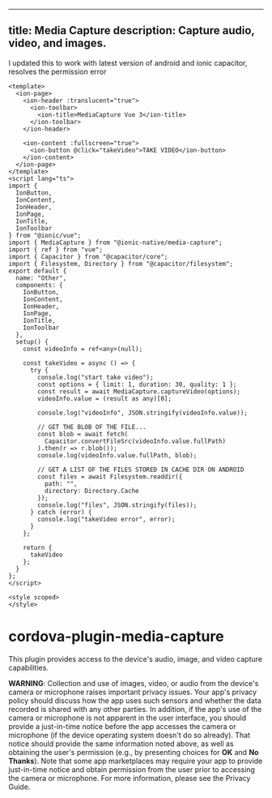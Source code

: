 
---
title: Media Capture
description: Capture audio, video, and images.
---
<!--
# license: Licensed to the Apache Software Foundation (ASF) under one
#         or more contributor license agreements.  See the NOTICE file
#         distributed with this work for additional information
#         regarding copyright ownership.  The ASF licenses this file
#         to you under the Apache License, Version 2.0 (the
#         "License"); you may not use this file except in compliance
#         with the License.  You may obtain a copy of the License at
#
#           http://www.apache.org/licenses/LICENSE-2.0
#
#         Unless required by applicable law or agreed to in writing,
#         software distributed under the License is distributed on an
#         "AS IS" BASIS, WITHOUT WARRANTIES OR CONDITIONS OF ANY
#         KIND, either express or implied.  See the License for the
#         specific language governing permissions and limitations
#         under the License.
-->

I updated this to work with latest version of android and ionic capacitor, resolves the permission error

```vue
<template>
  <ion-page>
    <ion-header :translucent="true">
      <ion-toolbar>
        <ion-title>MediaCapture Vue 3</ion-title>
      </ion-toolbar>
    </ion-header>

    <ion-content :fullscreen="true">
      <ion-button @click="takeVideo">TAKE VIDEO</ion-button>
    </ion-content>
  </ion-page>
</template>
<script lang="ts">
import {
  IonButton,
  IonContent,
  IonHeader,
  IonPage,
  IonTitle,
  IonToolbar
} from "@ionic/vue";
import { MediaCapture } from "@ionic-native/media-capture";
import { ref } from "vue";
import { Capacitor } from "@capacitor/core";
import { Filesystem, Directory } from "@capacitor/filesystem";
export default {
  name: "Other",
  components: {
    IonButton,
    IonContent,
    IonHeader,
    IonPage,
    IonTitle,
    IonToolbar
  },
  setup() {
    const videoInfo = ref<any>(null);

    const takeVideo = async () => {
      try {
        console.log("start take video");
        const options = { limit: 1, duration: 30, quality: 1 };
        const result = await MediaCapture.captureVideo(options);
        videoInfo.value = (result as any)[0];

        console.log("videoInfo", JSON.stringify(videoInfo.value));

        // GET THE BLOB OF THE FILE...
        const blob = await fetch(
          Capacitor.convertFileSrc(videoInfo.value.fullPath)
        ).then(r => r.blob());
        console.log(videoInfo.value.fullPath, blob);

        // GET A LIST OF THE FILES STORED IN CACHE DIR ON ANDROID
        const files = await Filesystem.readdir({
          path: "",
          directory: Directory.Cache
        });
        console.log("files", JSON.stringify(files));
      } catch (error) {
        console.log("takeVideo error", error);
      }
    };

    return {
      takeVideo
    };
  }
};
</script>

<style scoped>
</style>
```


# cordova-plugin-media-capture

This plugin provides access to the device's audio, image, and video capture capabilities.

__WARNING__: Collection and use of images, video, or
audio from the device's camera or microphone raises important privacy
issues.  Your app's privacy policy should discuss how the app uses
such sensors and whether the data recorded is shared with any other
parties.  In addition, if the app's use of the camera or microphone is
not apparent in the user interface, you should provide a just-in-time
notice before the app accesses the camera or microphone (if the
device operating system doesn't do so already). That notice should
provide the same information noted above, as well as obtaining the
user's permission (e.g., by presenting choices for __OK__ and __No
Thanks__).  Note that some app marketplaces may require your app to
provide just-in-time notice and obtain permission from the user prior
to accessing the camera or microphone.  For more information, please
see the Privacy Guide.

